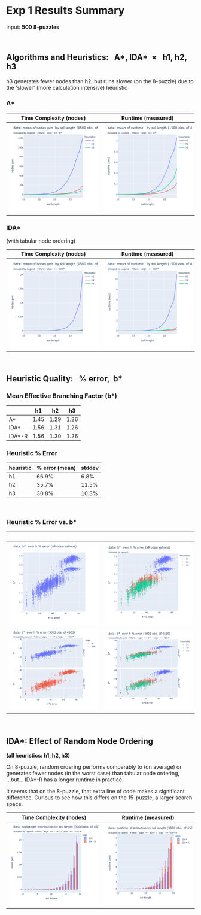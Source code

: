 # Exp 1 Results Summary

Input: **500 8-puzzles**

&nbsp;

## Algorithms and Heuristics: &nbsp; A\*, IDA* &nbsp;&times; &nbsp; h1, h2, h3
h3 generates fewer nodes than h2, but runs slower (on the 8-puzzle) due to the 'slower' (more calculation intensive) heuristic

### A\*

Time Complexity (nodes) | Runtime (measured)
------------ | -------------
![A\* Time Complexity](img/astar_nodes_gen.png) | ![A\* Measured Runtime](img/astar_runtime_sec.png)


### IDA\*
(with tabular node ordering)

Time Complexity (nodes) | Runtime (measured)
------------ | -------------
![IDA\* Time Complexity](img/ida_nodes_gen.png) | ![IDA\* Measured Runtime](img/ida_runtime_sec.png)


&nbsp;

## Heuristic Quality: &nbsp; % error, &nbsp;b\*
### Mean Effective Branching Factor (b\*)

&nbsp; | h1 | h2 | h3
------------ | ------------- | ------------ | -------------
A\* | 1.45 | 1.29 | 1.26
IDA\* | 1.56 | 1.31 | 1.26
IDA\*-R | 1.56 | 1.30 | 1.26

### Heuristic % Error

heuristic | % error (mean) | stddev
------------ | ------------- | ------------ 
h1 | 66.9% | 6.8% 
h2 | 35.7% | 11.5%
h3 | 30.8% | 10.3%

&nbsp;

### Heuristic % Error vs. b*
&nbsp; | &nbsp;
------------ | -------------
![](img/heuristics_%25error_vs_bstar_all_obs.png) | ![](img/heuristics_%25error_vs_bstar_by_heuristic.png) 
![](img/heuristics_%25error_vs_bstar_by_algo.png) | ![](img/heuristics_%25error_vs_bstar_by_algo&heur.png)

&nbsp;

## IDA\*: Effect of Random Node Ordering
**(all heuristics: h1, h2, h3)**

On 8-puzzle, random ordering performs comparably to (on average) or generates fewer nodes (in the worst case) than tabular node ordering, 
...but... IDA\*-R has a longer runtime in practice. 

It seems that on the 8-puzzle, that extra line of code makes a significant difference. Curious to see how this differs on the 15-puzzle, a larger search space.

Time Complexity (nodes) | Runtime (measured)
------------ | -------------
![](img/ida_vs_ida-R_nodesgen_h1h2h3.png) | ![](img/ida_vs_ida-R_runtime_sec_h1h2h3.png)
